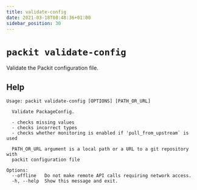 ```yaml
---
title: validate-config
date: 2021-03-18T08:48:36+01:00
sidebar_position: 30
---
```

# `packit validate-config`

Validate the Packit configuration file.


## Help

    Usage: packit validate-config [OPTIONS] [PATH_OR_URL]

      Validate PackageConfig.

      - checks missing values
      - checks incorrect types
      - checks whether monitoring is enabled if 'pull_from_upstream` is used

      PATH_OR_URL argument is a local path or a URL to a git repository with
      packit configuration file

    Options:
      --offline   Do not make remote API calls requiring network access.
      -h, --help  Show this message and exit.
